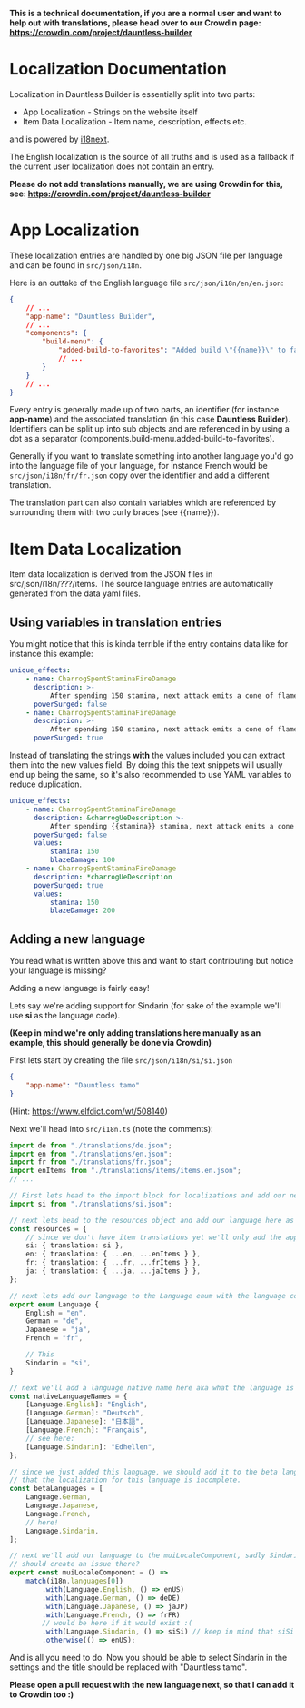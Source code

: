 **This is a technical documentation, if you are a normal user and want to help out with translations,
please head over to our Crowdin page: https://crowdin.com/project/dauntless-builder**

# Localization Documentation

Localization in Dauntless Builder is essentially split into two parts:

-   App Localization - Strings on the website itself
-   Item Data Localization - Item name, description, effects etc.

and is powered by [i18next](https://www.i18next.com/).

The English localization is the source of all truths and is used as a fallback if the current user localization
does not contain an entry.

**Please do not add translations manually, we are using Crowdin for this, see: https://crowdin.com/project/dauntless-builder**

# App Localization

These localization entries are handled by one big JSON file per language and can be found in `src/json/i18n`.

Here is an outtake of the English language file `src/json/i18n/en/en.json`:

```json
{
    // ...
    "app-name": "Dauntless Builder",
    // ...
    "components": {
        "build-menu": {
            "added-build-to-favorites": "Added build \"{{name}}\" to favorites."
            // ...
        }
    }
    // ...
}
```

Every entry is generally made up of two parts, an identifier (for instance **app-name**) and the associated translation
(in this case **Dauntless Builder**). Identifiers can be split up into sub objects and are referenced in by using a dot
as a separator (components.build-menu.added-build-to-favorites).

Generally if you want to translate something into another language you'd go into the language file of your language, for
instance French would be `src/json/i18n/fr/fr.json` copy over the identifier and add a different translation.

The translation part can also contain variables which are referenced by surrounding them with two curly braces (see {{name}}).

# Item Data Localization

Item data localization is derived from the JSON files in src/json/i18n/???/items. The source language entries are automatically
generated from the data yaml files.

## Using variables in translation entries

You might notice that this is kinda terrible if the entry contains data like for instance this example:

```yaml
unique_effects:
    - name: CharrogSpentStaminaFireDamage
      description: >-
          After spending 150 stamina, next attack emits a cone of flame that deals +100 blaze damage to each unique target within the cone
      powerSurged: false
    - name: CharrogSpentStaminaFireDamage
      description: >-
          After spending 150 stamina, next attack emits a cone of flame that deals +200 blaze damage to each unique target within the cone
      powerSurged: true
```

Instead of translating the strings **with** the values included you can extract them into the new values field. By doing
this
the text snippets will usually end up being the same, so it's also recommended to use YAML variables to reduce
duplication.

```yaml
unique_effects:
    - name: CharrogSpentStaminaFireDamage
      description: &charrogUeDescription >-
          After spending {{stamina}} stamina, next attack emits a cone of flame that deals +{{blazeDamage}} blaze damage to each unique target within the cone
      powerSurged: false
      values:
          stamina: 150
          blazeDamage: 100
    - name: CharrogSpentStaminaFireDamage
      description: *charrogUeDescription
      powerSurged: true
      values:
          stamina: 150
          blazeDamage: 200
```

## Adding a new language

You read what is written above this and want to start contributing but notice your language is missing?

Adding a new language is fairly easy!

Lets say we're adding support for Sindarin (for sake of the example we'll use **si** as the language code).

**(Keep in mind we're only adding translations here manually as an example, this should generally be done via Crowdin)**

First lets start by creating the file `src/json/i18n/si/si.json`

```json
{
    "app-name": "Dauntless tamo"
}
```

(Hint: https://www.elfdict.com/wt/508140)

Next we'll head into `src/i18n.ts` (note the comments):

```ts
import de from "./translations/de.json";
import en from "./translations/en.json";
import fr from "./translations/fr.json";
import enItems from "./translations/items/items.en.json";
// ...

// First lets head to the import block for localizations and add our new file
import si from "./translations/si.json";

// next lets head to the resources object and add our language here as well
const resources = {
    // since we don't have item translations yet we'll only add the app localizations for now
    si: { translation: si },
    en: { translation: { ...en, ...enItems } },
    fr: { translation: { ...fr, ...frItems } },
    ja: { translation: { ...ja, ...jaItems } },
};

// next lets add our language to the Language enum with the language code as a value:
export enum Language {
    English = "en",
    German = "de",
    Japanese = "ja",
    French = "fr",

    // This
    Sindarin = "si",
}

// next we'll add a language native name here aka what the language is named when referenced by natives
const nativeLanguageNames = {
    [Language.English]: "English",
    [Language.German]: "Deutsch",
    [Language.Japanese]: "日本語",
    [Language.French]: "Français",
    // see here:
    [Language.Sindarin]: "Edhellen",
};

// since we just added this language, we should add it to the beta languages list which will warn the user
// that the localization for this language is incomplete.
const betaLanguages = [
    Language.German,
    Language.Japanese,
    Language.French,
    // here!
    Language.Sindarin,
];

// next we'll add our language to the muiLocaleComponent, sadly Sindarin is not (yet) supported by Material UI, maybe you
// should create an issue there?
export const muiLocaleComponent = () =>
    match(i18n.languages[0])
        .with(Language.English, () => enUS)
        .with(Language.German, () => deDE)
        .with(Language.Japanese, () => jaJP)
        .with(Language.French, () => frFR)
        // would be here if it would exist :(
        .with(Language.Sindarin, () => siSi) // keep in mind that siSi in this case is an import from material ui
        .otherwise(() => enUS);
```

And is all you need to do. Now you should be able to select Sindarin in the settings and the title should be
replaced with "Dauntless tamo".

**Please open a pull request with the new language next, so that I can add it to Crowdin too :)**
